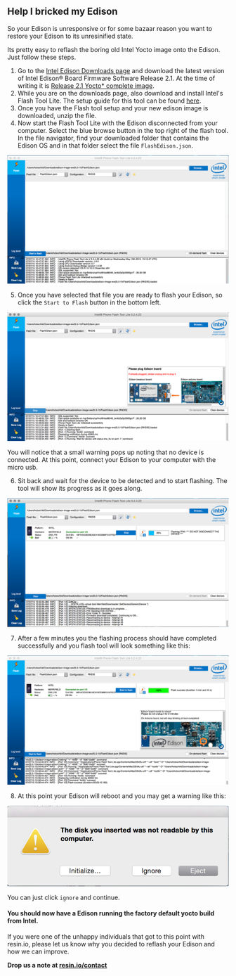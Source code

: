 ## Help I bricked my Edison

So your Edison is unresponsive or for some bazaar reason you want to restore your Edison
to its unresinified state.

Its pretty easy to reflash the boring old Intel Yocto image onto the Edison. Just follow these steps.

1. Go to the [Intel Edison Downloads page][edison-dl-page] and download the latest version of Intel Edison® Board Firmware Software Release 2.1. At the time of writing it is [Release 2.1 Yocto* complete image][dl-link].
2. While you are on the downloads page, also download and install Intel's Flash Tool Lite. The setup guide for this tool can be found [here][flash-tool-setup].
3. Once you have the Flash tool setup and your new edison image is downloaded, unzip the file.
4. Now start the Flash Tool Lite with the Edison disconnected from your computer. Select the blue browse button in the top right of the flash tool. In the file navigator, find your downloaded folder that contains the Edison OS and in that folder select the file `FlashEdison.json`.

![Select FlashEdison.json](/img/edison/flashtool-file-selected.png)

5. Once you have selected that file you are ready to flash your Edison, so click the `Start to Flash` button in the bottom left.

![Start Flashing](/img/edison/flashtool-device-unconnected.png)

You will notice that a small warning pops up noting that no device is connected. At this point, connect your Edison to your computer with the micro usb.

6. Sit back and wait for the device to be detected and to start flashing. The tool will show its progress as it goes along.

![Flashing progress](/img/edison/flashtool-flashing.png)

7. After a few minutes you the flashing process should have completed successfully and you flash tool will look something like this:

![Flashing complete](/img/edison/flashtool-complete.png)

8. At this point your Edison will reboot and you may get a warning like this:

![eject warning](/img/edison/edison-restart-warning.png)

You can just click `ignore` and continue.

#### You should now have a Edison running the factory default yocto build from Intel.

If you were one of the unhappy individuals that got to this point with resin.io, please let us know why you decided to reflash your Edison and how we can improve.

**Drop us a note at [resin.io/contact](https://resin.io/contact/)**

[edison-dl-page]:https://software.intel.com/en-us/iot/hardware/edison/downloads
[dl-link]:http://downloadmirror.intel.com/25028/eng/edison-image-ww25.5-15.zip
[flash-tool-setup]:https://software.intel.com/en-us/articles/flash-tool-lite-user-manual
